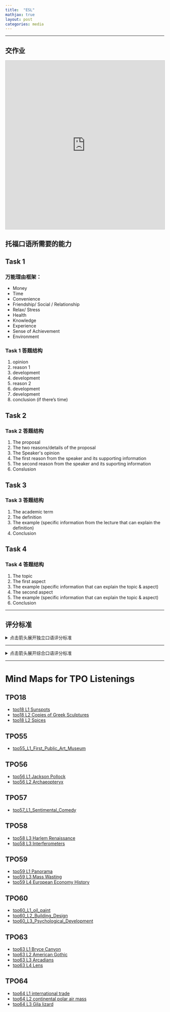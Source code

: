 ```yaml
---
title:  "ESL"
mathjax: true
layout: post
categories: media
---
```


---

## 交作业

<iframe class="airtable-embed" src="https://airtable.com/embed/appUar4uOeBYd1kol/pag9xmpUkd2BGlASS/form" frameborder="0" onmousewheel="" width="100%" height="533" style="background: transparent; border: 1px solid #ccc;"></iframe>


## 托福口语所需要的能力

<div class="markmap-container">
<div class="markmap">
<script type="text/template">

# TOEFL Speaking Skills <br> 能力图

## All the tasks <br> 4道题都需要的能力

### Effective choice of vocabulary <br> 有效的词汇选择

### Effective use of sentences <br> 有效的句子使用

### Speak fluently <br> 流利表达

## TASK 1 <br> 第一题需要的能力

### Provide reasons to support opinion <br> 提供理由支持观点

#### Learn the common reasons <br> 学习常见的理由

### Develop reasons <br> 发展理由

#### Learn how to develop the reasons <br> 学习如何发展理由

## TASK 2 3 4 <br> 2 3 4题需要的能力

### Understand the reading passage <br> 理解阅读材料

#### Read for main ideas and important details efficiently <br> 高效地阅读主要观点和重要细节

### Understand the listening materials <br> 理解听力材料

#### Understand the speaker's reasons/examples/lectures <br> 理解演讲者的理由/例子/讲座

### Identify the key points <br> 识别关键点

### Take good notes that aid your response <br> 做好有助于你回答的笔记

</script>
</div>
</div>

## Task 1

### 万能理由框架：
* Money 
* Time 
* Convenience 
* Friendship/ Social / Relationship 
* Relax/ Stress 
* Health 
* Knowledge 
* Experience 
* Sense of Achievement 
* Environment

### Task 1 答题结构

1. opinion 
2. reason 1
3. development 
4. development 
5. reason 2 
6. development 
7. development 
8. conclusion (if there’s time)

## Task 2 

### Task 2 答题结构

1. The proposal 
2. The two reasons/details of the proposal 
3. The Speaker's opinion 
4. The first reason from the speaker and its supporting information
5. The second reason from the speaker and its suporting information
6. Conslusion 

## Task 3

### Task 3 答题结构

1. The academic term
2. The definition
3. The example (specific information from the lecture
that can explain the definition)
4. Conclusion

## Task 4

### Task 4 答题结构

1. The topic
2. The first aspect
3. The example (specific information that can explain the topic
& aspect)
4. The second aspect
5. The example (specific information that can explain the topic
& aspect)
6. Conclusion

---

## 评分标准

<details> 
<summary>点击箭头展开独立口语评分标准</summary>

<table>
    <tr>
        <th>SCORE<br>分数</th>
        <th>GENERAL DESCRIPTION<br>一般描述</th>
        <th>DELIVERY<br>语言表达</th>
        <th>LANGUAGE USE<br>语言使用</th>
        <th>TOPIC DEVELOPMENT<br>主题发展</th>
    </tr>
    <tr>
        <td>4</td>
        <td>The response fulfills the demands of the task, with at most minor lapses in completeness. It is highly intelligible and exhibits sustained, coherent discourse. A response at this level is characterized by all of the following:<br>回答满足任务要求，内容基本完整，最多只有轻微的遗漏。语言表达清晰且具有持续的连贯性。该级别的回答具备以下所有特征：</td>
        <td>Generally well-paced flow (fluid expression). Speech is clear. It may include minor lapses, or minor difficulties with pronunciation or intonation patterns, which do not affect overall intelligibility.<br>总体上节奏良好（表达流畅）。语言清晰。可能存在轻微的疏漏，或在发音或语调上有些小问题，但不影响整体的可理解性。</td>
        <td>The response demonstrates effective use of grammar and vocabulary. It exhibits a fairly high degree of automaticity with good control of basic and complex structures (as appropriate). Some minor (or systematic) errors are noticeable but do not obscure meaning.<br>回答展示了有效的语法和词汇使用。表现出较高的熟练度，对基础和复杂结构（根据需要）有良好的掌控。一些轻微的（或系统性）错误可能会出现，但不影响理解。</td>
        <td>Response is sustained and sufficient to the task. It is generally well developed and coherent; relationships between ideas are clear (or there is a clear progression of ideas).<br>回答内容充实，能够充分满足任务要求。整体结构较为完整且连贯，思想之间的联系清晰明了（或思想有条理地逐步展开）。</td>
    </tr>
    <tr>
        <td>3</td>
        <td>The response addresses the task appropriately but may fall short of being fully developed. It is generally intelligible and coherent, with some fluidity of expression, though it exhibits some noticeable lapses in the expression of ideas. A response at this level is characterized by at least two of the following:<br>回答能够恰当地处理任务，但可能没有完全展开。总体上是可以理解且连贯的，表达有一定的流畅性，尽管在思想表达上有时会出现明显的疏漏。此级别的回答通常具备以下至少两项特征：</td>
        <td>Speech is generally clear, with some fluidity of expression, though minor difficulties with pronunciation, intonation, or pacing are noticeable and may require listener effort at times (though overall intelligibility is not significantly affected).<br>语言表达通常是清晰的，并且有一定的流畅性，尽管发音、语调或节奏上存在一些小问题，有时可能需要听者稍加注意（但整体的可理解性并未受到显著影响）。</td>
        <td>The response demonstrates fairly automatic and effective use of grammar and vocabulary, and fairly coherent expression of relevant ideas. Response may exhibit some imprecise or inaccurate use of vocabulary or grammatical structures or be somewhat limited in the range of structures used. This may affect overall fluency, but it does not seriously interfere with the communication of the message.<br>回答展示了较为熟练和有效的语法和词汇使用，相关想法的表达也相对连贯。可能存在一些词汇或语法结构使用不够精确，或者在语法结构的多样性上有所局限。这可能会影响整体流利度，但不会严重影响信息的传递。</td>
        <td>Response is mostly coherent and sustained and conveys relevant ideas/information. Overall development is somewhat limited, usually lacks elaboration or specificity. Relationships between ideas may at times not be immediately clear.<br>回答大多连贯且具持续性，传达了相关的想法或信息。整体内容发展略显不足，通常缺乏深入或具体的阐述。思想之间的关系有时可能并不十分清晰。</td>
    </tr>
    <tr>
        <td>2</td>
        <td>The response addresses the task, but development of the topic is limited. It contains intelligible speech, although problems with delivery and/ or overall coherence occur; meaning may be obscured in places. A response at this level is characterized by at least two of the following:<br>回答涉及了任务，但主题的发展有限。虽然内容基本可理解，但在表达和/或整体连贯性上存在问题；在某些地方意义可能会变得模糊。这个级别的回答至少具有以下两个特征：</td>
        <td>Speech is basically intelligible, though listener effort is needed because of unclear articulation, awkward intonation, or choppy rhythm/pace; meaning may be obscured in places.<br>语言基本上是可以理解的，但由于发音不清晰、语调不自然，或者节奏/速度不连贯，可能需要听者多加努力；在某些地方意义可能会模糊。</td>
        <td>The response demonstrates limited range and control of grammar and vocabulary. These limitations often prevent full expression of ideas. For the most part, only basic sentence structures are used successfully and spoken with fluidity. Structures and vocabulary may express mainly simple (short) and/or general propositions, with simple or unclear connections made among them (serial listing, conjunction, juxtaposition).<br>回答展示了语法和词汇范围的局限性，以及对它们的控制不够。这些限制经常阻碍思想的完整表达。大多数情况下，只有基本句子结构能够被流畅地使用。结构和词汇可能主要用于表达简单（短小）和/或一般的观点，且它们之间的连接往往比较简单或不太清晰（如使用简单的列举、连接词或并列结构）。</td>
        <td>The response is connected to the task, though the number of ideas presented or the development of ideas is limited. Mostly basic ideas are expressed with limited elaboration (details and support). At times relevant substance may be vaguely expressed or repetitious. Connections of ideas may be unclear.<br>回答与任务相关，但所表达的想法数量有限或发展不够充分。主要表达的是一些基本的想法，并且缺乏深入的阐述（如细节和支持）。有时，相关内容可能被模糊地表达或显得重复。思想之间的联系可能不太清晰。</td>
    </tr>
    <tr>
        <td>1</td>
        <td>The response is very limited in content and/or coherence or is only minimally connected to the task, or speech is largely unintelligible. A response at this level is characterized by at least two of the following:<br>回答的内容和/或连贯性非常有限，或者与任务的关联性极低，亦或语言大部分难以理解。此级别的回答通常具备以下至少两个特征：</td>
        <td>Consistent pronunciation, stress and intonation difficulties cause considerable listener effort; delivery is choppy, fragmented, or telegraphic; frequent pauses and hesitations.<br>持续的发音、重音和语调问题使听者需要付出相当大的努力；表达断断续续、支离破碎或像电报般简短；频繁的停顿和犹豫。</td>
        <td>Range and control of grammar and vocabulary severely limit or prevent expression of ideas and connections among ideas. Some low-level responses may rely heavily on practiced or formulaic expressions.<br>语法和词汇的使用范围和控制能力严重限制或阻碍了思想的表达及其之间的联系。一些低水平的回答可能严重依赖于预先练习或公式化的表达。</td>
        <td>Limited relevant content is expressed. The response generally lacks substance beyond expression of very basic ideas. Speaker may be unable to sustain speech to complete the task and may rely heavily on repetition of the prompt.<br>表达的相关内容有限。回答通常缺乏除非常基本的想法表达之外的实质性内容。说话者可能无法持续讲话以完成任务，并可能严重依赖于重复问题。</td>
    </tr>
    <tr>
        <td>0</td>
        <td>Speaker makes no attempt to respond OR response is unrelated to the topic.<br>说话者没有尝试回答或回答与主题无关。</td>
        <td>---</td>
        <td>---</td>
        <td>---</td>
    </tr>
</table>

</details> 

---

<details> 
<summary>点击箭头展开综合口语评分标准</summary>

<table>
  <tr>
    <th>SCORE<br>分数</th>
    <th>GENERAL DESCRIPTION<br>一般描述</th>
    <th>DELIVERY<br>语言表达</th>
    <th>LANGUAGE USE<br>语言使用</th>
    <th>TOPIC DEVELOPMENT<br>主题发展</th>
  </tr>
  <tr>
    <td>4</td>
    <td>The response fulfills the demands of the task, with at most minor lapses in completeness. It is highly intelligible and exhibits sustained, coherent discourse. A response at this level is characterized by all of the following:<br>回答满足任务要求，完整性上最多只有轻微的疏漏。表达高度清晰，并展示了持续且连贯的话语。这个级别的回答具备以下所有特征：</td>
    <td>Speech is generally clear, fluid and sustained. It may include minor lapses or minor difficulties with pronunciation or intonation. Pace may vary at times as the speaker attempts to recall information. Overall intelligibility remains high.<br>话语通常清晰、流畅并且持续。可能会有轻微的失误或发音、语调上的小问题。当说话者试图回忆信息时，语速可能会有变化。但整体的可理解性仍然很高。</td>
    <td>The response demonstrates good control of basic and complex grammatical structures that allow for coherent, efficient (automatic) expression of relevant ideas. Contains generally effective word choice. Though some minor (or systematic) errors or imprecise use may be noticeable, they do not require listener effort (or obscure meaning).<br>回答展示了对基础和复杂语法结构的良好掌控，能够连贯且高效（自动）地表达相关想法。整体用词选择有效。尽管可能会有一些小的（或系统性的）错误或不精确的使用，但这些问题不会影响理解，也不需要听者特别费力。</td>
    <td>The response presents a clear progression of ideas and conveys the relevant information required by the task. It includes appropriate detail, though it may have minor errors or minor omissions.<br>回答展现了清晰的思路发展，并表达了任务所需的相关信息。内容包含适当的细节，尽管可能会有一些小错误或遗漏。</td>
  </tr>
  <tr>
    <td>3</td>
    <td>The response addresses the task appropriately, but may fall short of being fully developed. It is generally intelligible and coherent, with some fluidity of expression, though it exhibits some noticeable lapses in the expression of ideas. A response at this level is characterized by at least two of the following:<br>回答适当地处理了任务，但可能没有完全展开。总体上是可以理解且连贯的，表达具有一定的流畅性，尽管在表达想法时表现出一些明显的疏漏。这个级别的回答通常具备以下至少两个特征：</td>
    <td>Speech is generally clear, with some fluidity of expression, but it exhibits minor difficulties with pronunciation, intonation, or pacing and may require some listener effort at times. Overall intelligibility remains good, however.<br>话语通常清晰，表达有一定的流畅性，但在发音、语调或语速上存在一些小困难，有时可能需要听者稍作努力。然而，整体的可理解性仍然良好。</td>
    <td>The response demonstrates fairly automatic and effective use of grammar and vocabulary, and fairly coherent expression of relevant ideas. Response may exhibit some imprecise or inaccurate use of vocabulary or grammatical structures or be somewhat limited in the range of structures used. Such limitations do not seriously interfere with the communication of the message.<br>回答展示了较为熟练和有效的语法和词汇使用，相关想法的表达也相对连贯。回答中可能会出现一些词汇或语法结构使用不够精确或不准确的情况，或者在结构使用的多样性上有所局限。这些限制不会严重影响信息的传达。。</td>
    <td>The response is sustained and conveys relevant information required by the task. However, it exhibits some incompleteness, inaccuracy, lack of specificity with respect to content, or choppiness in the progression of ideas.<br>回答是持续的，并表达了任务所需的相关信息。然而，它在内容上表现出一些不完整、不准确、不具体，或者在思想发展的连贯性上存在一些问题。</td>
  </tr>
  <tr>
    <td>2</td>
    <td>The response is connected to the task, though it may be missing some relevant information or contain inaccuracies. It contains some intelligible speech, but at times problems with intelligibility and/or overall coherence may obscure meaning. A response at this level is characterized by at least two of the following:<br>回答与任务相关，但可能缺少一些重要信息或包含不准确的信息。话语在某些情况下是可以理解的，但有时由于可理解性和/或整体连贯性的问题可能导致意义模糊。这个级别的回答通常具备以下至少两个特征：</td>
    <td>Speech is clear at times, though it exhibits problems with pronunciation, intonation, or pacing and so may require significant listener effort. Speech may not be sustained at a consistent level throughout. Problems with intelligibility may obscure meaning in places (but not throughout).<br>话语有时清晰，但在发音、语调或语速上存在问题，因此可能需要听者付出较大的努力。话语可能无法在整个过程中保持一致的水平。可理解性的问题可能在某些地方（但不是在所有地方）导致意义模糊。</td>
    <td>The response is limited in the range and control of vocabulary and grammar demonstrated (some complex structures may be used, but typically contain errors). This results in limited or vague expression of relevant ideas and imprecise or inaccurate connections. Automaticity of expression may only be evident at the phrasal level.<br>回答在词汇和语法的范围和控制上表现出有限性（尽管可能会使用一些复杂结构，但通常包含错误）。这导致相关想法的表达有限或模糊，以及连接的不精确或不准确。表达的熟练程度可能仅在短语层面上有所体现。</td>
    <td>The response conveys some relevant information but is clearly incomplete or inaccurate. It is incomplete if it omits key ideas, makes vague reference to key ideas, or demonstrates limited development of important information. An inaccurate response demonstrates misunderstanding of key ideas from the stimulus. Typically, ideas expressed may not be well-connected or cohesive so that familiarity with the stimulus is necessary to follow what is being discussed.<br>回答表达了一些相关信息，但明显不完整或不准确。如果它省略了关键想法，或对关键想法的引用模糊，或仅有有限的关键信息展开，则为不完整的回答。不准确的回答表明对题目中的关键想法存在误解。通常，表达的想法可能连接不够紧密或缺乏连贯性，因此需要对题目内容有一定的熟悉程度才能理解讨论的内容。</td>
  </tr>
  <tr>
    <td>1</td>
    <td>The response is very limited in content or coherence or is only minimally connected to the task. Speech may be largely unintelligible. A response at this level is characterized by at least two of the following:<br>回答在内容或连贯性上非常有限，或者只是最小程度地与任务相关。话语可能大部分都无法理解。这个级别的回答至少具有以下两个特征：</td>
    <td>Consistent pronunciation and intonation problems cause considerable listener effort and frequently obscure meaning. Delivery is choppy, fragmented, or telegraphic. Speech contains frequent pauses and hesitations.<br>持续的发音和语调问题导致听者需要付出大量的努力，并经常使意义模糊。表达方式是断断续续的，碎片化的，或者像电报一样简短。话语包含频繁的停顿和犹豫。</td>
    <td>Range and control of grammar and vocabulary severely limit (or prevent) expression of ideas and connections among ideas. Some very low-level responses may rely on isolated words or short utterances to communicate ideas.<br>语法和词汇的范围和控制严重限制（或阻碍）思想的表达及其之间的联系。一些非常低级的回答可能依赖孤立的单词或短语来表达思想。</td>
    <td>The response fails to provide much relevant content. Ideas that are expressed are often inaccurate, limited to vague utterances, or repetitions (including repetition of prompt).<br>回答未能提供多少相关内容。表达的想法通常不准确，限于模糊的陈述或重复（包括对题目的重复）。</td>
  </tr>
  <tr>
    <td>0</td>
    <td>Speaker makes no attempt to respond OR response is unrelated to the topic.<br>发言人没有试图回答，或者回答与话题无关。</td>
    <td></td>
    <td></td>
    <td></td>
  </tr>
</table>

</details> 

---

# Mind Maps for TPO Listenings 

## TPO18
- [tpo18 L1 Sunspots](mindmap/tpo18_L1_sunspots.md)
- [tpo18 L2 Copies of Greek Sculptures](mindmap/tpo18_L2_Copies_of_Greek_Sculptures.md)
- [tpo18 L2 Spices](mindmap/tpo18_L3_spices.md)

## TPO55
- [tpo55_L1_First_Public_Art_Museum](mindmap/tpo55_L1_First_Public_Art_Museum.md)

## TPO56
- [tpo56 L1 Jackson Pollock](mindmap/tpo56_L1_Jackson_Pollock.md)  
- [tpo56 L2 Archaeopteryx](mindmap/tpo56_L2_Archaeopteryx.md)
    
## TPO57
- [tpo57_L1_Sentimental_Comedy](mindmap/tpo57_L1_Sentimental_Comedy.md)

## TPO58
- [tpo58 L3 Harlem Renaissance](mindmap/tpo58_L3_Harlem_Renaissance.md)
- [tpo58 L3 Interferometers](mindmap/tpo58_L2_Interferometers.md)

## TPO59
- [tpo59 L1 Panorama](mindmap/tpo59_L1_Panorama.md)
- [tpo59 L3 Mass Wasting](mindmap/tpo59_L3_Mass_Wasting.md)
- [tpo59 L4 European Economy History](mindmap/tpo59_L4_European_Economy_History.md)

## TPO60
- [tpo60_L1_oil_paint](mindmap/tpo60_L1_oil_paint.md) 
- [tpo60_L2_Building_Design](mindmap/tpo60_L2_Building_Design.md)
- [tpo60_L3_Psychological_Development](mindmap/tpo60_L3_Psychological_Development.md)

## TPO63
- [tpo63 L1 Bryce Canyon](mindmap/tpo63_L1_Bryce_Canyon.md)
- [tpo63 L2 American Gothic](mindmap/tpo63_L2_American_Gothic.md)
- [tpo63 L3 Arcadians](mindmap/tpo63_L3_Arcadians.md)
- [tpo63 L4 Lens](mindmap/tpo63_L4_Lens.md)

## TPO64
- [tpo64 L1 international trade](mindmap/tpo64_L1_international_trade.md)
- [tpo64 L2 continental polar air mass](mindmap/tpo64_L2_continental_polar_air_mass.md)
- [tpo64 L3 Gila lizard](mindmap/tpo64_L3_Gila_lizard.md)
